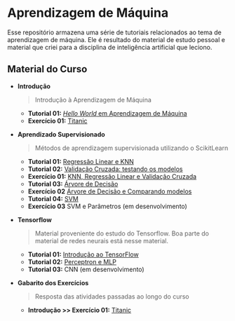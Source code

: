 # Aprendizagem de Máquina

Esse repositório armazena uma série de tutoriais relacionados ao tema de 
aprendizagem de máquina. Ele é resultado do material de estudo pessoal e material
que criei para a disciplina de inteligência artificial que leciono.

## Material do Curso

* **Introdução**
    > Introdução à Aprendizagem de Máquina
    * **Tutorial 01:** [*Hello World* em Aprendizagem de Máquina](https://nbviewer.jupyter.org/github/adolfoguimaraes/machinelearning/blob/master/Introduction/Tutorial01_HelloWorld.ipynb)
    * **Exercício 01:** [Titanic](https://nbviewer.jupyter.org/github/adolfoguimaraes/machinelearning/blob/master/Introduction/Exercicio01_Titanic.ipynb)

* **Aprendizado Supervisionado**
    > Métodos de aprendizagem supervisionada utilizando o ScikitLearn
    * **Tutorial 01:** [Regressão Linear e KNN](https://nbviewer.jupyter.org/github/adolfoguimaraes/machinelearning/blob/master/SupervisedLearning/Tutorial01_RegressaoLinear_KNN.ipynb)
    * **Tutorial 02:** [Validação Cruzada: testando os modelos](https://nbviewer.jupyter.org/github/adolfoguimaraes/machinelearning/blob/master/SupervisedLearning/Tutorial02_ValidacaoCruzada.ipynb)
    * **Exercício 01:** [KNN, Regressão Linear e Validação Cruzada](https://nbviewer.jupyter.org/github/adolfoguimaraes/machinelearning/blob/master/SupervisedLearning/Exercicio01_KNN_RL_CV.ipynb)
    * **Tutorial 03:** [Árvore de Decisão](https://nbviewer.jupyter.org/github/adolfoguimaraes/machinelearning/blob/master/SupervisedLearning/Tutorial03_ArvoreDeDecisao.ipynb)
    * **Exercício 02** [Árvore de Decisão e Comparando modelos](https://nbviewer.jupyter.org/github/adolfoguimaraes/machinelearning/blob/master/SupervisedLearning/Exercicio02_DT_Comparacao.ipynb)
    * **Tutorial 04:** [SVM](https://nbviewer.jupyter.org/github/adolfoguimaraes/machinelearning/blob/master/SupervisedLearning/Tutorial04_SVM.ipynb)
    * **Exercício 03** SVM e Parâmetros (em desenvolvimento)

* **Tensorflow**
    > Material proveniente do estudo do Tensorflow. Boa parte do material de redes
    neurais está nesse material.
    * **Tutorial 01:** [Introdução ao TensorFlow](https://nbviewer.jupyter.org/github/adolfoguimaraes/machinelearning/blob/master/Tensorflow/Tutorial01_IntroducaoTensorflow.ipynb)
    * **Tutorial 02:** [Perceptron e MLP](https://nbviewer.jupyter.org/github/adolfoguimaraes/machinelearning/blob/master/Tensorflow/Tutorial02_MLP.ipynb)
    * **Tutorial 03:** CNN (em desenvolvimento)
    
* **Gabarito dos Exercícios**
    > Resposta das atividades passadas ao longo do curso
    * **Introdução >> Exercício 01:** [Titanic](https://nbviewer.jupyter.org/github/adolfoguimaraes/machinelearning/blob/master/Gabarito/Exercicio01_Titanic_Gabarito.ipynb)
    
